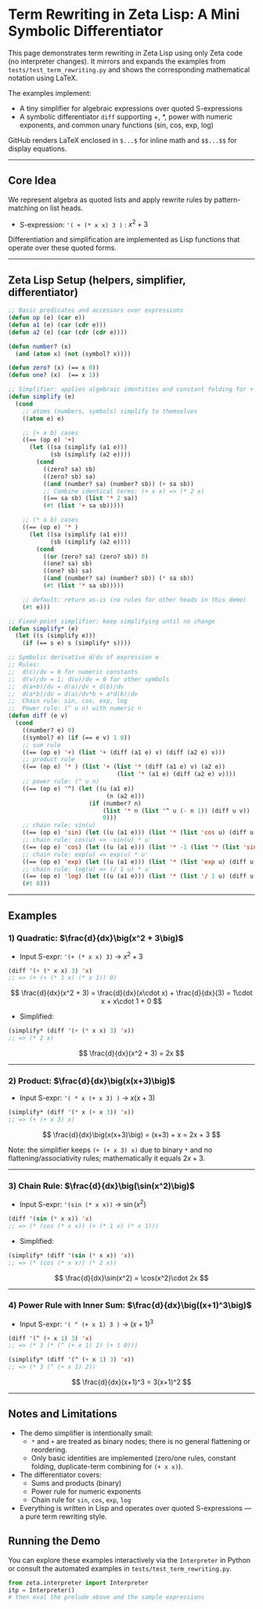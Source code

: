 # Term Rewriting in Zeta Lisp: A Mini Symbolic Differentiator

This page demonstrates term rewriting in Zeta Lisp using only Zeta code (no interpreter changes). It mirrors and expands the examples from `tests/test_term_rewriting.py` and shows the corresponding mathematical notation using LaTeX.

The examples implement:
- A tiny simplifier for algebraic expressions over quoted S-expressions
- A symbolic differentiator `diff` supporting +, *, power with numeric exponents, and common unary functions (sin, cos, exp, log)

GitHub renders LaTeX enclosed in `$...$` for inline math and `$$...$$` for display equations.

---

## Core Idea

We represent algebra as quoted lists and apply rewrite rules by pattern-matching on list heads.

- S-expression: `'( + (* x x) 3 )` : $x^2 + 3$

Differentiation and simplification are implemented as Lisp functions that operate over these quoted forms.

---

## Zeta Lisp Setup (helpers, simplifier, differentiator)

```lisp
;; Basic predicates and accessors over expressions
(defun op (e) (car e))
(defun a1 (e) (car (cdr e)))
(defun a2 (e) (car (cdr (cdr e))))

(defun number? (x)
  (and (atom x) (not (symbol? x))))

(defun zero? (x) (== x 0))
(defun one? (x)  (== x 1))

;; Simplifier: applies algebraic identities and constant folding for + and * (binary)
(defun simplify (e)
  (cond
    ;; atoms (numbers, symbols) simplify to themselves
    ((atom e) e)

    ;; (+ a b) cases
    ((== (op e) '+)
      (let ((sa (simplify (a1 e)))
            (sb (simplify (a2 e))))
        (cond
          ((zero? sa) sb)
          ((zero? sb) sa)
          ((and (number? sa) (number? sb)) (+ sa sb))
          ;; Combine identical terms: (+ x x) => (* 2 x)
          ((== sa sb) (list '* 2 sa))
          (#t (list '+ sa sb)))))

    ;; (* a b) cases
    ((== (op e) '* )
      (let ((sa (simplify (a1 e)))
            (sb (simplify (a2 e))))
        (cond
          ((or (zero? sa) (zero? sb)) 0)
          ((one? sa) sb)
          ((one? sb) sa)
          ((and (number? sa) (number? sb)) (* sa sb))
          (#t (list '* sa sb)))))

    ;; default: return as-is (no rules for other heads in this demo)
    (#t e)))

;; Fixed-point simplifier: keep simplifying until no change
(defun simplify* (e)
  (let ((s (simplify e)))
    (if (== s e) s (simplify* s))))

;; Symbolic derivative d/dv of expression e
;; Rules:
;;  d(c)/dv = 0 for numeric constants
;;  d(v)/dv = 1; d(u)/dv = 0 for other symbols
;;  d(a+b)/dv = d(a)/dv + d(b)/dv
;;  d(a*b)/dv = d(a)/dv*b + a*d(b)/dv
;;  Chain rule: sin, cos, exp, log
;;  Power rule: (^ u n) with numeric n
(defun diff (e v)
  (cond
    ((number? e) 0)
    ((symbol? e) (if (== e v) 1 0))
    ;; sum rule
    ((== (op e) '+) (list '+ (diff (a1 e) v) (diff (a2 e) v)))
    ;; product rule
    ((== (op e) '* ) (list '+ (list '* (diff (a1 e) v) (a2 e))
                               (list '* (a1 e) (diff (a2 e) v))))
    ;; power rule: (^ u n)
    ((== (op e) '^) (let ((u (a1 e))
                            (n (a2 e)))
                       (if (number? n)
                           (list '* n (list '^ u (- n 1)) (diff u v))
                           0)))
    ;; chain rule: sin(u)
    ((== (op e) 'sin) (let ((u (a1 e))) (list '* (list 'cos u) (diff u v))))
    ;; chain rule: cos(u) => -sin(u) * u'
    ((== (op e) 'cos) (let ((u (a1 e))) (list '* -1 (list '* (list 'sin u) (diff u v)))))
    ;; chain rule: exp(u) => exp(u) * u'
    ((== (op e) 'exp) (let ((u (a1 e))) (list '* (list 'exp u) (diff u v))))
    ;; chain rule: log(u) => (/ 1 u) * u'
    ((== (op e) 'log) (let ((u (a1 e))) (list '* (list '/ 1 u) (diff u v))))
    (#t 0)))
```

---

## Examples

### 1) Quadratic: $\frac{d}{dx}\big(x^2 + 3\big)$

- Input S-expr: `'(+ (* x x) 3)` → $x^2 + 3$

```lisp
(diff '(+ (* x x) 3) 'x)
;; => (+ (+ (* 1 x) (* x 1)) 0)
```

$$
\frac{d}{dx}(x^2 + 3) = \frac{d}{dx}(x\cdot x) + \frac{d}{dx}(3) = 1\cdot x + x\cdot 1 + 0
$$

- Simplified:

```lisp
(simplify* (diff '(+ (* x x) 3) 'x))
;; => (* 2 x)
```

$$
\frac{d}{dx}(x^2 + 3) = 2x
$$

---

### 2) Product: $\frac{d}{dx}\big(x(x+3)\big)$

- Input S-expr: `'( * x (+ x 3) )` → $x(x + 3)$

```lisp
(simplify* (diff '(* x (+ x 3)) 'x))
;; => (+ (+ x 3) x)
```

$$
\frac{d}{dx}\big(x(x+3)\big) = (x+3) + x = 2x + 3
$$

Note: the simplifier keeps `(+ (+ x 3) x)` due to binary `*` and no flattening/associativity rules; mathematically it equals $2x+3$.

---

### 3) Chain Rule: $\frac{d}{dx}\big(\sin(x^2)\big)$

- Input S-expr: `'(sin (* x x))` → $\sin(x^2)$

```lisp
(diff '(sin (* x x)) 'x)
;; => (* (cos (* x x)) (+ (* 1 x) (* x 1)))
```

- Simplified:

```lisp
(simplify* (diff '(sin (* x x)) 'x))
;; => (* (cos (* x x)) (* 2 x))
```

$$
\frac{d}{dx}\sin(x^2) = \cos(x^2)\cdot 2x
$$

---

### 4) Power Rule with Inner Sum: $\frac{d}{dx}\big((x+1)^3\big)$

- Input S-expr: `'( ^ (+ x 1) 3 )` → $(x+1)^3$

```lisp
(diff '(^ (+ x 1) 3) 'x)
;; => (* 3 (* (^ (+ x 1) 2) (+ 1 0)))
```

```lisp
(simplify* (diff '(^ (+ x 1) 3) 'x))
;; => (* 3 (^ (+ x 1) 2))
```

$$
\frac{d}{dx}(x+1)^3 = 3(x+1)^2
$$

---

## Notes and Limitations

- The demo simplifier is intentionally small:
  - `*` and `+` are treated as binary nodes; there is no general flattening or reordering.
  - Only basic identities are implemented (zero/one rules, constant folding, duplicate-term combining for `(+ x x)`).
- The differentiator covers:
  - Sums and products (binary)
  - Power rule for numeric exponents
  - Chain rule for `sin`, `cos`, `exp`, `log`
- Everything is written in Lisp and operates over quoted S-expressions — a pure term rewriting style.

## Running the Demo

You can explore these examples interactively via the `Interpreter` in Python or consult the automated examples in `tests/test_term_rewriting.py`.

```python
from zeta.interpreter import Interpreter
itp = Interpreter()
# then eval the prelude above and the sample expressions
```

